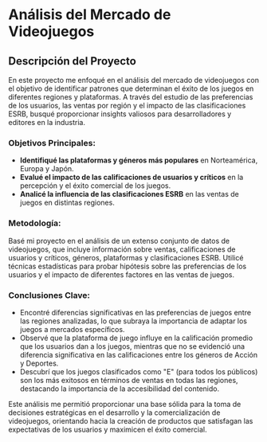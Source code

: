 # Análisis del Mercado de Videojuegos

## Descripción del Proyecto

En este proyecto me enfoqué en el análisis del mercado de videojuegos con el objetivo de identificar patrones que determinan el éxito de los juegos en diferentes regiones y plataformas. A través del estudio de las preferencias de los usuarios, las ventas por región y el impacto de las clasificaciones ESRB, busqué proporcionar insights valiosos para desarrolladores y editores en la industria.

### Objetivos Principales:

- **Identifiqué las plataformas y géneros más populares** en Norteamérica, Europa y Japón.
- **Evalué el impacto de las calificaciones de usuarios y críticos** en la percepción y el éxito comercial de los juegos.
- **Analicé la influencia de las clasificaciones ESRB** en las ventas de juegos en distintas regiones.

### Metodología:

Basé mi proyecto en el análisis de un extenso conjunto de datos de videojuegos, que incluye información sobre ventas, calificaciones de usuarios y críticos, géneros, plataformas y clasificaciones ESRB. Utilicé técnicas estadísticas para probar hipótesis sobre las preferencias de los usuarios y el impacto de diferentes factores en las ventas de juegos.

### Conclusiones Clave:

- Encontré diferencias significativas en las preferencias de juegos entre las regiones analizadas, lo que subraya la importancia de adaptar los juegos a mercados específicos.
- Observé que la plataforma de juego influye en la calificación promedio que los usuarios dan a los juegos, mientras que no se evidenció una diferencia significativa en las calificaciones entre los géneros de Acción y Deportes.
- Descubrí que los juegos clasificados como "E" (para todos los públicos) son los más exitosos en términos de ventas en todas las regiones, destacando la importancia de la accesibilidad del contenido.

Este análisis me permitió proporcionar una base sólida para la toma de decisiones estratégicas en el desarrollo y la comercialización de videojuegos, orientando hacia la creación de productos que satisfagan las expectativas de los usuarios y maximicen el éxito comercial.
